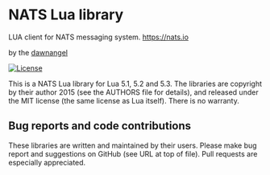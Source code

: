 NATS Lua library
================

LUA client for NATS messaging system. https://nats.io

by the [dawnangel][github]

[github]: http://github.com/dawnangel/lua-nats/ "Github repository"

[![License](http://img.shields.io/:license-mit-blue.svg)](http://mit-license.org)


This is a NATS Lua library for Lua 5.1, 5.2 and 5.3. The
libraries are copyright by their author 2015 (see the AUTHORS
file for details), and released under the MIT license (the same
license as Lua itself). There is no warranty.


Bug reports and code contributions
----------------------------------

These libraries are written and maintained by their users. Please make
bug report and suggestions on GitHub (see URL at top of file). Pull
requests are especially appreciated.

